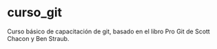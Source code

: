 # curso_git
Curso básico de capacitación de git, basado en el libro Pro Git de Scott Chacon y Ben Straub.
